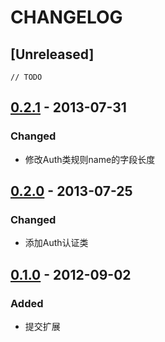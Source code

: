 # CHANGELOG
## [Unreleased]
```
// TODO
```

## [0.2.1](https://github.com/liu21st/extend/blob/c40a8c7650dfe9240e10cfc7d79ca95923cf065b/Extend/Library/ORG/Util/Auth.class.php) - 2013-07-31
### Changed
- 修改Auth类规则name的字段长度

## [0.2.0](https://github.com/liu21st/extend/blob/ce40713f7876746441586f45cee7533b936201b4/Extend/Library/ORG/Util/Auth.class.php) - 2013-07-25
### Changed
- 添加Auth认证类

## [0.1.0](https://github.com/liu21st/extend/blob/e923ef32128f8083c3f9ddfdf31da1610db1fccc/Extend/Library/ORG/Util/Authority.class.php) - 2012-09-02
### Added
- 提交扩展
